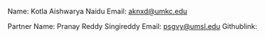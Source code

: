 
Name: Kotla Aishwarya Naidu 
Email: aknxd@umkc.edu

Partner Name: Pranay Reddy Singireddy
Email:  psgvy@umsl.edu
Githublink:  
